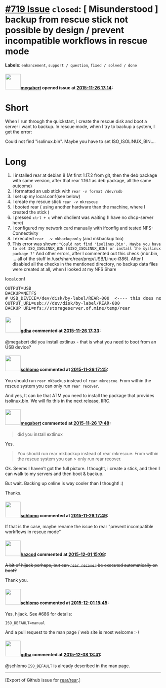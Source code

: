 [\#719 Issue](https://github.com/rear/rear/issues/719) `closed`: \[ Misunderstood \] backup from rescue stick not possible by design / prevent incompatible workflows in rescue mode
====================================================================================================================================================================================

**Labels**: `enhancement`, `support / question`, `fixed / solved / done`

#### <img src="https://avatars.githubusercontent.com/u/8339298?u=06d419123dee14c2783945ccc7ee479f3a06020b&v=4" width="50">[megabert](https://github.com/megabert) opened issue at [2015-11-26 17:14](https://github.com/rear/rear/issues/719):

Short
=====

When I run through the quickstart, I create the rescue disk and boot a
server i want to backup. In rescue mode, when I try to backup a system,
I get the error:

Could not find "isolinux.bin". Maybe you have to set
ISO\_ISOLINUX\_BIN....

Long
====

1.  I installed rear at debian 8 (At first 1.17.2 from git, then the deb
    package with same version, after that rear 1.16.1 as deb package,
    all the same outcome)
2.  I formatted an usb stick with `rear -v format /dev/sdb`
3.  I set up my local.conf(see below)
4.  I create my rescue stick `rear -v mkrescue`
5.  I booted rear ( using another hardware than the machine, where I
    created the stick )
6.  I pressed `ctrl + c` when dhclient was waiting (I have no
    dhcp-server here)
7.  I configured my network card manually with ifconfig and tested
    NFS-Connectivity
8.  I executed `rear  -v mkbackuponly` (and mkbackup too)
9.  This error was shown:
    `"Could not find 'isolinux.bin'. Maybe you have to set ISO_ISOLINUX_BIN [$ISO_ISOLINUX_BIN] or install the syslinux package ?"`
    And other errors, after I commented out this check (mbr.bin, ... all
    of the stuff in /usr/share/rear/prep/USB/Linux-i386). After I
    disabled all the checks in the mentioned directory, no backup data
    files were created at all, when I looked at my NFS Share

local.conf

<pre>
OUTPUT=USB
BACKUP=NETFS
# USB_DEVICE=/dev/disk/by-label/REAR-000  <---- this does not work (Fixed in 1.18)
OUTPUT_URL=usb:///dev/disk/by-label/REAR-000 
BACKUP_URL=nfs://storageserver.of.mine/temp/rear
</pre>

#### <img src="https://avatars.githubusercontent.com/u/888633?u=cdaeb31efcc0048d3619651aa18dd4b76e636b21&v=4" width="50">[gdha](https://github.com/gdha) commented at [2015-11-26 17:33](https://github.com/rear/rear/issues/719#issuecomment-159964872):

@megabert did you install extlinux - that is what you need to boot from
an USB device?

#### <img src="https://avatars.githubusercontent.com/u/101384?v=4" width="50">[schlomo](https://github.com/schlomo) commented at [2015-11-26 17:45](https://github.com/rear/rear/issues/719#issuecomment-159967555):

You should run `rear mkbackup` instead of `rear mkrescue`. From within
the rescue system you can only run `rear recover`.

And yes, It can be that ATM you need to install the package that
provides isolinux.bin. We will fix this in the next release, IIRC.

#### <img src="https://avatars.githubusercontent.com/u/8339298?u=06d419123dee14c2783945ccc7ee479f3a06020b&v=4" width="50">[megabert](https://github.com/megabert) commented at [2015-11-26 17:48](https://github.com/rear/rear/issues/719#issuecomment-159968355):

> did you install extlinux

Yes.

> You should run rear mkbackup instead of rear mkrescue. From within the
> rescue system you can &gt; only run rear recover.

Ok. Seems I haven't got the full picture. I thought, i create a stick,
and then I can walk to my servers and then boot & backup.

But wait. Backing up online is way cooler than I thought! :)

Thanks.

#### <img src="https://avatars.githubusercontent.com/u/101384?v=4" width="50">[schlomo](https://github.com/schlomo) commented at [2015-11-26 17:49](https://github.com/rear/rear/issues/719#issuecomment-159968696):

If that is the case, maybe rename the issue to rear "prevent
incompatible workflows in rescue mode"

#### <img src="https://avatars.githubusercontent.com/u/5222512?u=5d94cc456c7a2e5e6a5aba0c0d4c9510464c4081&v=4" width="50">[hazcod](https://github.com/hazcod) commented at [2015-12-01 15:08](https://github.com/rear/rear/issues/719#issuecomment-160995524):

<s>A bit of hijack perhaps, but can `rear recover` be executed
automatically on boot?</s>

Thank you.

#### <img src="https://avatars.githubusercontent.com/u/101384?v=4" width="50">[schlomo](https://github.com/schlomo) commented at [2015-12-01 15:45](https://github.com/rear/rear/issues/719#issuecomment-161006077):

Yes, hijack. See \#686 for details:

    ISO_DEFAULT=manual

And a pull request to the man page / web site is most welcome :-)

#### <img src="https://avatars.githubusercontent.com/u/888633?u=cdaeb31efcc0048d3619651aa18dd4b76e636b21&v=4" width="50">[gdha](https://github.com/gdha) commented at [2015-12-08 13:41](https://github.com/rear/rear/issues/719#issuecomment-162882573):

@schlomo `ISO_DEFAULT` is already described in the man page.

------------------------------------------------------------------------

\[Export of Github issue for
[rear/rear](https://github.com/rear/rear).\]
